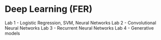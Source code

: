 # Deep Learning (FER)

Lab 1 - Logistic Regression, SVM, Neural Networks
Lab 2 - Convolutional Neural Networks
Lab 3 - Recurrent Neural Networks
Lab 4 - Generative models

